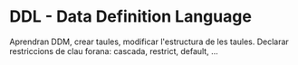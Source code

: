 # DDL - Data Definition Language

Aprendran DDM, crear taules, modificar l'estructura de les taules. Declarar restriccions de clau forana: cascada, restrict, default, ...
